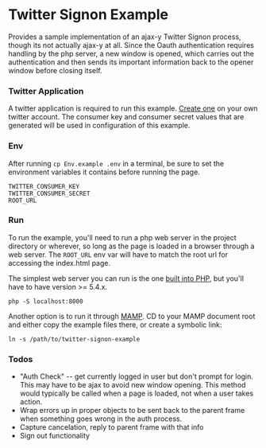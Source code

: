 Twitter Signon Example
======================

Provides a sample implementation of an ajax-y Twitter Signon process, though its not actually ajax-y at all. Since the Oauth authentication requires handling by the php server, a new window is opened, which carries out the authentication and then sends its important information back to the opener window before closing itself. 

### Twitter Application

A twitter application is required to run this example. [Create one](https://dev.twitter.com/apps) on your own twitter account. The consumer key and consumer secret values that are generated will be used in configuration of this example.

### Env

After running `cp Env.example .env` in a terminal, be sure to set the environment variables it contains before running the page. 

    TWITTER_CONSUMER_KEY
    TWITTER_CONSUMER_SECRET
    ROOT_URL

### Run

To run the example, you'll need to run a php web server in the project directory or wherever, so long as the page is loaded in a browser through a web server. The `ROOT_URL` env var will have to match the root url for accessing the index.html page.

The simplest web server you can run is the one [built into PHP](http://php.net/manual/en/features.commandline.webserver.php), but you'll have to have version >= 5.4.x. 

    php -S localhost:8000
    
Another option is to run it through [MAMP](http://www.mamp.info/en/index.html). CD to your MAMP document root and either copy the example files there, or create a symbolic link:

    ln -s /path/to/twitter-signon-example

### Todos

- "Auth Check" -- get currently logged in user but don't prompt for login. This may have to be ajax to avoid new window opening. This method would typically be called when a page is loaded, not when a user takes action.
- Wrap errors up in proper objects to be sent back to the parent frame when something goes wrong in the auth process.
- Capture cancelation, reply to parent frame with that info
- Sign out functionality
